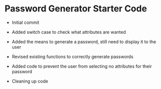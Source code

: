 # Password Generator Starter Code 

* Initial commit 

* Added switch case to check what attributes are wanted

* Added the means to generate a password, still need to display it to the user 

* Revised existing functions to correctly generate passwords 

* Added code to prevent the user from selecting no attributes for their password 

* Cleaning up code
